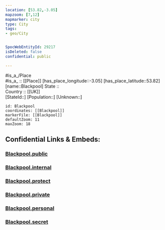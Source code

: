```yaml
---
location: [53.82,-3.05] 
mapzoom: [7,12] 
mapmarker: city 
type: City
tags:
- geo/City


SpocWebEntityId: 29217
isDeleted: false
confidential: public

---
```

#is_a_/Place  
#is_a_ :: [[Place]] 
[has_place_longitude::-3.05] 
[has_place_latitude::53.82] 
[name::Blackpool] 
State ::  
Country :: [[UK]]  
[StateId::] 
[Population::] 
[Unknown::] 


```leaflet
id: Blackpool
coordinates: [[Blackpool]] 
markerFile: [[Blackpool]] 
defaultZoom: 11 
maxZoom: 18
```


## Confidential Links & Embeds: 

### [Blackpool.public](/_public/\Earth\Continent\Europe\Europe~North\UK\England\Regions~England\North_West_England\Lancashire\Blackpool,Borough\cities~BlackpoolBlackpool.public.md) 

### [Blackpool.internal](/_internal/\Earth\Continent\Europe\Europe~North\UK\England\Regions~England\North_West_England\Lancashire\Blackpool,Borough\cities~BlackpoolBlackpool.internal.md) 

### [Blackpool.protect](/_protect/\Earth\Continent\Europe\Europe~North\UK\England\Regions~England\North_West_England\Lancashire\Blackpool,Borough\cities~BlackpoolBlackpool.protect.md) 

### [Blackpool.private](/_private/\Earth\Continent\Europe\Europe~North\UK\England\Regions~England\North_West_England\Lancashire\Blackpool,Borough\cities~BlackpoolBlackpool.private.md) 

### [Blackpool.personal](/_personal/\Earth\Continent\Europe\Europe~North\UK\England\Regions~England\North_West_England\Lancashire\Blackpool,Borough\cities~BlackpoolBlackpool.personal.md) 

### [Blackpool.secret](/_secret/\Earth\Continent\Europe\Europe~North\UK\England\Regions~England\North_West_England\Lancashire\Blackpool,Borough\cities~BlackpoolBlackpool.secret.md)

